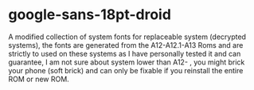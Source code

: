 # google-sans-18pt-droid
A modified collection of system fonts for replaceable system (decrypted systems), the fonts are generated from the A12-A12.1-A13 Roms and are strictly to used on these systems as I have personally tested it and can guarantee, I am not sure about system lower than A12- , you might brick your phone (soft brick) and can only be fixable if you reinstall the entire ROM or new ROM.
